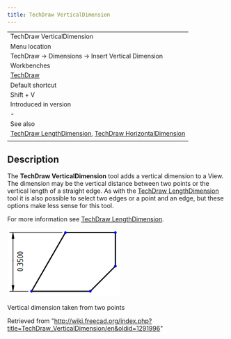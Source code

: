 ```yaml
---
title: TechDraw VerticalDimension
---
```


|                                                                                                                                                                                |
| ------------------------------------------------------------------------------------------------------------------------------------------------------------------------------ |
| TechDraw VerticalDimension                                                                                                                                                     |
| Menu location                                                                                                                                                                  |
| TechDraw → Dimensions → Insert Vertical Dimension                                                                                                                              |
| Workbenches                                                                                                                                                                    |
| [TechDraw](/TechDraw_Workbench "TechDraw Workbench")                                                                                                                           |
| Default shortcut                                                                                                                                                               |
| Shift + V                                                                                                                                                                      |
| Introduced in version                                                                                                                                                          |
| -                                                                                                                                                                              |
| See also                                                                                                                                                                       |
| [TechDraw LengthDimension](/TechDraw_LengthDimension "TechDraw LengthDimension"), [TechDraw HorizontalDimension](/TechDraw_HorizontalDimension "TechDraw HorizontalDimension") |
|                                                                                                                                                                                |

## Description

The **TechDraw VerticalDimension** tool adds a vertical dimension to a View. The dimension may be the vertical distance between two points or the vertical length of a straight edge. As with the [TechDraw LengthDimension](/TechDraw_LengthDimension "TechDraw LengthDimension") tool it is also possible to select two edges or a point and an edge, but these options make less sense for this tool.

For more information see [TechDraw LengthDimension](/TechDraw_LengthDimension "TechDraw LengthDimension").

![](/src/assets/images/TechDraw_Dimension_Vertical_example.png)

Vertical dimension taken from two points

Retrieved from "<http://wiki.freecad.org/index.php?title=TechDraw_VerticalDimension/en&oldid=1291996>"
